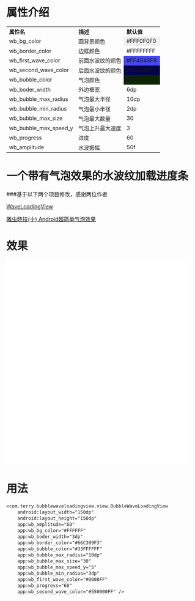 # 属性介绍

<table>
<tr>
<td>
<b>
属性名
</b> 
</td>
<td>
<b>
描述
</b> 
</td>
<td>
<b>
默认值
</b> 
</td>
</tr>
<td>
wb_bg_color
</td>
<td>
圆背景颜色
</td>
<td bgcolor="#F0F0F0">
#FFF0F0F0
</td>
<tr>
<td>
wb_border_color
</td>
<td>
边框颜色
</td>
<td bgcolor="#FFFFFF">
#FFFFFFFF
</td>
</tr>
<tr>
<td>
wb_first_wave_color
</td>
<td>
前面水波纹的颜色
</td>
<td bgcolor="#4646F8">
#FF4646F8
</td>
</tr>
<tr>
<td>
wb_second_wave_color
</td>
<td>
后面水波纹的颜色
</td>
<td bgcolor=rgba(38,109,255,0.25)>
#66266DFF
</td>
</tr>
<tr>
<td>
wb_bubble_color
</td>
<td>
气泡颜色
</td>
<td bgcolor=rgba(255,255,255,0.13)>
#33FFFFFF
</td>
</tr>
<tr>
<td>
wb_boder_width
</td>
<td>
外边框宽
</td>
<td>
6dp
</td>
</tr>
<tr>
<td>
wb_bubble_max_radius
</td>
<td>
气泡最大半径
</td>
<td>
10dp
</td>
</tr>
<tr>
<td>
wb_bubble_min_radius
</td>
<td>
气泡最小半径
</td>
<td>
2dp
</td>
</tr>
<tr>
<td>
wb_bubble_max_size
</td>
<td>
气泡最大数量
</td>
<td>
30
</td>
</tr>
<tr>
<td>
wb_bubble_max_speed_y
</td>
<td>
气泡上升最大速度
</td>
<td>
3
</td>
</tr>
<tr>
<td>
wb_progress
</td>
<td>
进度
</td>
<td>
60
</td>
</tr>
<tr>
<td>
wb_amplitude
</td>
<td>
水波振幅
</td>
<td>
50f
</td>
</tr>
</table>

# 一个带有气泡效果的水波纹加载进度条

###基于以下两个项目修改，感谢两位作者

[WaveLoadingView](https://github.com/tangqi92/WaveLoadingView)

[雕虫晓技(十) Android超简单气泡效果](https://www.gcssloop.com/gebug/bubble-sample)


# 效果

![](screenshot.gif)


# 用法

	<com.terry.bubblewaveloadingview.view.BubbleWaveLoadingView
        android:layout_width="150dp"
        android:layout_height="150dp"
        app:wb_amplitude="60"
        app:wb_bg_color="#FFFFFF"
        app:wb_boder_width="3dp"
        app:wb_border_color="#66C309F3"
        app:wb_bubble_color="#33FFFFFF"
        app:wb_bubble_max_radius="10dp"
        app:wb_bubble_max_size="30"
        app:wb_bubble_max_speed_y="5"
        app:wb_bubble_min_radius="3dp"
        app:wb_first_wave_color="#0000FF"
        app:wb_progress="60"
        app:wb_second_wave_color="#550000FF" />
